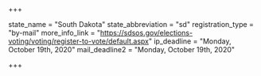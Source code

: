 +++

state_name = "South Dakota"
state_abbreviation = "sd"
registration_type = "by-mail"
more_info_link = "https://sdsos.gov/elections-voting/voting/register-to-vote/default.aspx"
ip_deadline = "Monday, October 19th, 2020"
mail_deadline2 = "Monday, October 19th, 2020"

+++